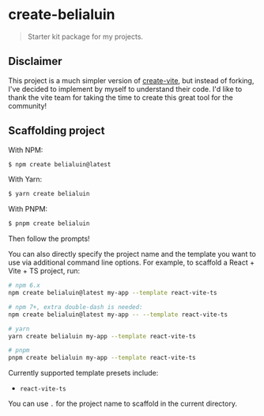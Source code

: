 # create-belialuin

> Starter kit package for my projects.

## Disclaimer

This project is a much simpler version of
[create-vite](https://github.com/vitejs/vite/tree/main/packages/create-vite),
but instead of forking, I've decided to implement by myself to understand their
code. I'd like to thank the vite team for taking the time to create this great
tool for the community!

## Scaffolding project

With NPM:

```bash
$ npm create belialuin@latest
```

With Yarn:

```bash
$ yarn create belialuin
```

With PNPM:

```bash
$ pnpm create belialuin
```

Then follow the prompts!

You can also directly specify the project name and the template you want to use
via additional command line options. For example, to scaffold a React + Vite +
TS project, run:

```bash
# npm 6.x
npm create belialuin@latest my-app --template react-vite-ts

# npm 7+, extra double-dash is needed:
npm create belialuin@latest my-app -- --template react-vite-ts

# yarn
yarn create belialuin my-app --template react-vite-ts

# pnpm
pnpm create belialuin my-app --template react-vite-ts
```

Currently supported template presets include:

- `react-vite-ts`

You can use `.` for the project name to scaffold in the current directory.
